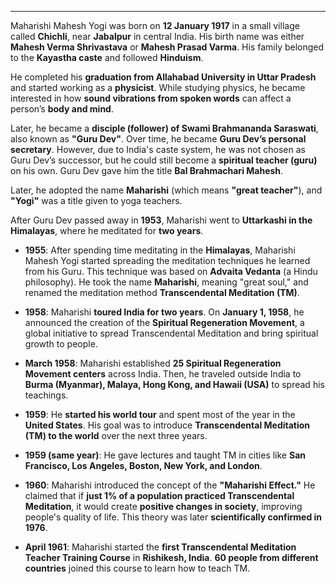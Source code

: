 

----

Maharishi Mahesh Yogi was born on **12 January 1917** in a small village called **Chichli**, near **Jabalpur** in central India. His birth name was either **Mahesh Verma Shrivastava** or **Mahesh Prasad Varma**. His family belonged to the **Kayastha caste** and followed **Hinduism**.

He completed his **graduation from Allahabad University in Uttar Pradesh** and started working as a **physicist**. While studying physics, he became interested in how **sound vibrations from spoken words** can affect a person’s **body and mind**.

Later, he became a **disciple (follower) of Swami Brahmananda Saraswati**, also known as **"Guru Dev"**. Over time, he became **Guru Dev’s personal secretary**. However, due to India's caste system, he was not chosen as Guru Dev’s successor, but he could still become a **spiritual teacher (guru)** on his own. Guru Dev gave him the title **Bal Brahmachari Mahesh**.

Later, he adopted the name **Maharishi** (which means **"great teacher"**), and **"Yogi"** was a title given to yoga teachers.

After Guru Dev passed away in **1953**, Maharishi went to **Uttarkashi in the Himalayas**, where he meditated for **two years**.

- **1955**: After spending time meditating in the **Himalayas**, Maharishi Mahesh Yogi started spreading the meditation techniques he learned from his Guru. This technique was based on **Advaita Vedanta** (a Hindu philosophy). He took the name **Maharishi**, meaning "great soul," and renamed the meditation method **Transcendental Meditation (TM)**.

- **1958**: Maharishi **toured India for two years**. On **January 1, 1958**, he announced the creation of the **Spiritual Regeneration Movement**, a global initiative to spread Transcendental Meditation and bring spiritual growth to people.

- **March 1958**: Maharishi established **25 Spiritual Regeneration Movement centers** across India. Then, he traveled outside India to **Burma (Myanmar), Malaya, Hong Kong, and Hawaii (USA)** to spread his teachings.

- **1959**: He **started his world tour** and spent most of the year in the **United States**. His goal was to introduce **Transcendental Meditation (TM) to the world** over the next three years.

- **1959 (same year)**: He gave lectures and taught TM in cities like **San Francisco, Los Angeles, Boston, New York, and London**.

- **1960**: Maharishi introduced the concept of the **"Maharishi Effect."** He claimed that if **just 1% of a population practiced Transcendental Meditation**, it would create **positive changes in society**, improving people's quality of life. This theory was later **scientifically confirmed in 1976**.

- **April 1961**: Maharishi started the **first Transcendental Meditation Teacher Training Course** in **Rishikesh, India**. **60 people from different countries** joined this course to learn how to teach TM.